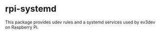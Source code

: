 rpi-systemd
===========

This package provides udev rules and a systemd services used by ev3dev on
Raspberry Pi.
